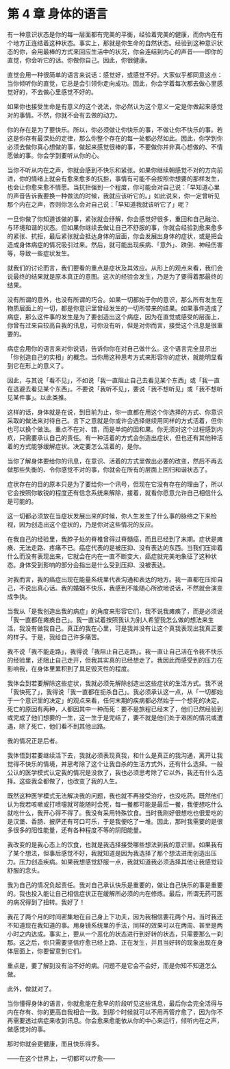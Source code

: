 # 第 4 章 身体的语言

有一种意识状态是你的每一层面都有完美的平衡，经验着完美的健康，而你内在有个地方正连结着这种状态。事实上，那就是你生命的自然状态。经验到这种意识状态的你，会用最棒的方式来回应生活中的状况，你会连结到内心的声音——即你的直觉，你会听它的话。你做你自己。因此，你很健康。

直觉会用一种很简单的语言来说话：感觉好，或感觉不好。大家似乎都同意这点：当你倾听你的直觉，它总是会引领你走向成功。因此，你会学着每次都去做心里感觉好的，不去做心里感觉不好的。

如果你也接受生命是有意义的这个说法，你必然认为这个意义一定是你做起来感觉对的事情。不然，你就不会有去做的动力。

你的存在是为了要快乐。所以，你必须做让你快乐的事，不做让你不快乐的事。若这是你存有最深处的定律，那么你整个存在的每一处都必然如此。因此，你学到你必须去做你真心想做的事，做起来感觉很棒的事，不要做你并非真心想做的、不情愿做的事。你会学到要听从你的心。

当你不听从内在之声，你就会感到不快乐和紧张。如果你继续朝感觉不对的方向前进，你的情绪上就会有愈来愈多的抗拒，事情有可能不会按照你想要的那样发生，也会让你愈来愈不情愿。当抗拒强到一个程度，你可能会对自己说：「早知道心里的声音告诉我要换一种做法的时候，我就应该听它的。」如此说来，你一定曾听见那个内在之声，否则你怎么会对自己说：「早知道我就该听它了」呢？

一旦你做了你知道该做的事，紧张就会纾解，你会感觉好很多，重回和自己融洽、与环境和谐的状态。但如果你继续去做让自己不舒服的事，你就会经验到愈来愈多的紧张、抗拒，最后紧张就会抵达身体的层面，你会发展出身体的症状，或是把会造成身体病症的情况吸引过来。然后，就可能出现疾病、「意外」、跌倒、神经伤害等，导致一些症状发生。

就我们的讨论而言，我们要看的重点是症状及其效应。从形上的观点来看，我们会说最终的结果就是原本真正的意图。这次的经验会发生，乃是为了要得着那最终的结果。

没有所谓的意外，也没有所谓的巧合。如果一切都始于你的意识，那么所有发生在物质层面上的一切，都是你意识里曾经发生的一切所带来的结果。如果事件造成了病症，那么这件事的发生是为了要创造出这个病症，因为在直觉或感受的层面上，你曾有过来自较高自我的讯息，可你没有听，但是对你而言，接受这个讯息是很重要的。

病症会用你的语言来对你说话，告诉你你在对自己做什么。这个语言完全显示出「你创造自己的实相」的概念。当你用这种思考方式来形容你的症状，就能明显看到它在形上的意义了。

因此，与其说「看不见」，不如说「我一直阻止自己去看见某个东西」或「我一直在逃避去看见某个东西」。不要说「我听不见」，要说「我不想听见」或「我不想听见某件事」。以此类推。

这样的话，身体就是在说，到目前为止，你一直都在用这个你选择的方式、你意识采取的做法来对待自己。言下之意就是你或许会选择继续用同样的方式活着，但你也可以换个做法。重点不在对、错，而是单纯的因和果。你无须对这个过程感到内疚，只需要承认自己的责任。有一种活着的方式会创造出症状，但也还有其他种活着的方式能够缓解症状。决定要怎么活着的，是你。

当你了解身体要给你的讯息，在意识、活着的方式里做出必要的改变，然后不再去做那些失衡的、令你感觉不对的事，你就会在所有的层面上回归和谐状态了。

症状存在的目的原本只是为了要给你一个讯号，但现在它没有存在的理由了，所以它会按照你敏锐的程度还有信念系统来解除，接着，就看你愿意允许自己相信什么是可能的。

这一切都必须放在当症状发展出来的时候，你人生发生了什么事的脉络之下来检视，因为创造出这个症状的，乃是你对这些情况的反应。

在我自己的经验里，我脖子处的脊椎曾得过脊髓癌，而且已经到了末期。症状是瘫痪、无法走路、疼痛不已。癌症代表的是被压抑、没有表达的东西。当我们压抑着什么而没有表现出来，它就会在内在一直不断变大，癌症就完美地象征了这种状态。身体受到影响的部分会指出是什么受到压抑、没被表达。

对我而言，我的癌症出现在能量系统里代表沟通和表达的地方。我一直都在压抑自己，不说出真心话。我的婚姻不快乐，我感到不能随心所欲地说话，不然就会演变成争执。

当我从「是我创造出我的病症」的角度来形容它们，我不说我瘫痪了，而是必须说「我一直都在瘫痪自己」。我一直试着按照我认为别人希望我怎么做的想法来生活，我没有做我自己。真正的我在心里，可是我并没有让这个真我表现出我真正要的样子。于是，我给自己许多痛苦。

我不说「我不能走路」，我得说「我阻止自己走路」。我一直让自己活在令我不快乐的经验里，还阻止自己走开，但我其实真的已经想走了。我因此而感受到的压力在影响我，在身体里累积到了具足毁灭性的程度。

我体会到若要解除这些症状，我就必须先解除创造出这些症状的生活方式。我不说「我快死了」，我得说「我一直都在扼杀自己」。我必须承认这一点，从「一切都始于一个意识里的决定」的观点来看，任何末期的疾病都必然始于一个想死的决定。死亡的原因有两种，人都因其中一种而死：要不是旅程已经末了，他们已然经验到或完成了他们想要的一生，这一生于是完结了，要不就是他们处于艰困的情况或遭遇，除了死亡，他们看不到其他出路。

我的情况正是后者。

我体悟到若要继续活下去，我就必须表现真我，和什么是真正的我沟通，离开让我觉得不快乐的情境，并思考除了这个让我自杀的生活方式外，还有什么选择。一般公认的医学模式认定我的情况是没救了，我也必须思考除了它以外，我还有什么选择。这些我全都做了，也改变了我的人生。

既然这种医学模式无法解决我的问题，我也就不再接受治疗，也没吃药。既然他们认为我若咳嗽或打喷嚏就可能随时会死，每一餐都可能是最后一餐，我便想吃什么就吃什么，我开心得不得了。我没有采用特殊饮食。当时我刚好很想吃也很爱吃的是汉堡、香肠、披萨还有可口可乐，于是我便吃了一堆。因此，那时我需要的是很多很多的阳性能量，还有各种程度不等的阴阳能量。

我改变的是我心态上的饮食，也就是我选择接受哪些想法到我的意识里。如果我有了某个想法，但事后感觉不好，我就知道是因为我选择了那个想法进而创造出压力。压力创造疾病。如果我想感觉舒服一点，我就知道我必须选择其他让我感觉较舒服的念头。

我为自己的情况负起责任。我对自己承认快乐是重要的，做让自己快乐的事是重要的。我也投入能让自己相信症状正在缓解所必须的内在修炼。最后，所谓无药可医的病况得到了扭转。我好了！

我花了两个月的时间密集地在自己身上下功夫，因为我相信要花两个月。当时我还不知道现在我知道的事。用身镜系统里的手法，同样的效果可以在两周、甚至是两小时之内达成。事实上，要从一个恶化的状态进行到好转的状态，只需要那么一刹那。这之后，你只需要坚信疗愈已经上路、正在发生，并且当好转的现象出现在身体层面上，你要留意到它们。

重点是，要了解到没有治不好的病。问题不是它会不会好，而是你知不知道怎么做。

此外，做就对了。

当你懂得身体的语言，你就愈能在愈早的阶段听见这些讯息，最后你会完全活得与内在存有、你的更高自我相合一致。到那个时候就可以不用再管疗愈了，因为你不再需要透过病症来收到讯息。你会愈来愈能依从你的中心来运行，倾听内在之声，做感觉对的事。

那时你就会更健康，而且快乐得多。

——在这个世界上，一切都可以疗愈——
